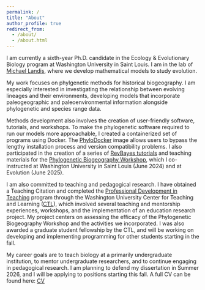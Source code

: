 ```yaml
---
permalink: /
title: "About"
author_profile: true
redirect_from: 
  - /about/
  - /about.html
---
```


I am currently a sixth-year Ph.D. candidate in the Ecology & Evolutionary Biology program at Washington University in Saint Louis. I am in the lab of [Michael Landis](https://landislab.org/), where we develop mathematical models to study evolution.

My work focuses on phylgenetic methods for historical biogeography. I am especially interested in investigating the relationship between evolving lineages and their environments, developing models that incorporate paleogeographic and paleoenvironmental information alongside phylogenetic and species range data.

Methods development also involves the creation of user-friendly software, tutorials, and workshops. To make the phylogenetic software required to run our models more approachable, I created a containerized set of programs using Docker. The [PhyloDocker](https://hub.docker.com/r/sswiston/phylo_docker) image allows users to bypass the lengthy installation process and version compatibility problems. I also participated in the creation of a series of [RevBayes tutorials](https://revbayes.github.io/tutorials/fig_intro/) and teaching materials for the [Phylogenetic Biogeography Workshop](https://sites.wustl.edu/hawaiianplantbiogeography/phylogenetic-biogeography-workshop-wustl/), which I co-instructed at Washington University in Saint Louis (June 2024) and at Evolution (June 2025).

I am also committed to teaching and pedagogical research. I have obtained a Teaching Citation and completed the [Professional Development in Teaching](https://ctl.wustl.edu/professional-development-in-teaching/) program through the Washington University Center for Teaching and Learning ([CTL](https://ctl.wustl.edu/)), which involved several teaching and mentorship experiences, workshops, and the implementation of an education research project. My project centers on assessing the efficacy of the Phylogenetic Biogeography Workshop and the activities we incorporated. I was also awarded a graduate student fellowship by the CTL, and will be working on developing and implementing programming for other students starting in the fall.

My career goals are to teach biology at a primarily undergraduate institution, to mentor undergraduate researchers, and to continue engaging in pedagogical research. I am planning to defend my dissertation in Summer 2026, and I will be applying to positions starting this fall. A full CV can be found here: [CV](http://sswiston.github.io/files/Swiston_CV.pdf)